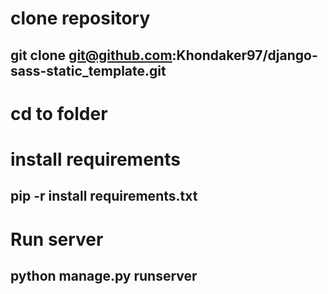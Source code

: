 # clone repository
## git clone git@github.com:Khondaker97/django-sass-static_template.git

# cd to folder
# install requirements
## pip -r install requirements.txt

# Run server
## python manage.py runserver